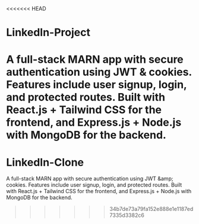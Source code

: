 <<<<<<< HEAD
# LinkedIn-Project
A full-stack MARN app with secure authentication using JWT &amp; cookies. Features include user signup, login, and protected routes. Built with React.js + Tailwind CSS for the frontend, and Express.js + Node.js with MongoDB for the backend.
=======
# LinkedIn-Clone
A full-stack MARN app with secure authentication using JWT &amp;amp; cookies. Features include user signup, login, and protected routes. Built with React.js + Tailwind CSS for the frontend, and Express.js + Node.js with MongoDB for the backend.
>>>>>>> 34b7de73a79fa152e888e1e1187ed7335d3382c6
